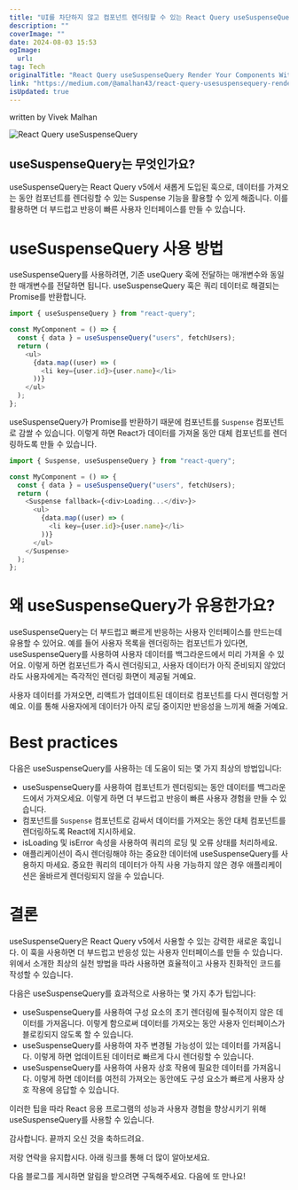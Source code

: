```yaml
---
title: "UI를 차단하지 않고 컴포넌트 렌더링할 수 있는 React Query useSuspenseQuery "
description: ""
coverImage: ""
date: 2024-08-03 15:53
ogImage:
  url:
tag: Tech
originalTitle: "React Query useSuspenseQuery Render Your Components Without Blocking the UI"
link: "https://medium.com/@amalhan43/react-query-usesuspensequery-render-your-components-without-blocking-the-ui-fc746ec5467e"
isUpdated: true
---
```


written by Vivek Malhan

![React Query useSuspenseQuery](/assets/img/ReactQueryuseSuspenseQueryRenderYourComponentsWithoutBlockingtheUI_0.png)

## useSuspenseQuery는 무엇인가요?

useSuspenseQuery는 React Query v5에서 새롭게 도입된 훅으로, 데이터를 가져오는 동안 컴포넌트를 렌더링할 수 있는 Suspense 기능을 활용할 수 있게 해줍니다. 이를 활용하면 더 부드럽고 반응이 빠른 사용자 인터페이스를 만들 수 있습니다.

<!-- seedividend - 사각형 -->

<ins class="adsbygoogle"
     style="display:block"
     data-ad-client="ca-pub-4877378276818686"
     data-ad-slot="1898504329"
     data-ad-format="auto"
     data-full-width-responsive="true"></ins>

<script>
     (adsbygoogle = window.adsbygoogle || []).push({});
</script>

# useSuspenseQuery 사용 방법

useSuspenseQuery를 사용하려면, 기존 useQuery 훅에 전달하는 매개변수와 동일한 매개변수를 전달하면 됩니다. useSuspenseQuery 훅은 쿼리 데이터로 해결되는 Promise를 반환합니다.

```js
import { useSuspenseQuery } from "react-query";

const MyComponent = () => {
  const { data } = useSuspenseQuery("users", fetchUsers);
  return (
    <ul>
      {data.map((user) => (
        <li key={user.id}>{user.name}</li>
      ))}
    </ul>
  );
};
```

useSuspenseQuery가 Promise를 반환하기 때문에 컴포넌트를 `Suspense` 컴포넌트로 감쌀 수 있습니다. 이렇게 하면 React가 데이터를 가져올 동안 대체 컴포넌트를 렌더링하도록 만들 수 있습니다.

<!-- seedividend - 사각형 -->

<ins class="adsbygoogle"
     style="display:block"
     data-ad-client="ca-pub-4877378276818686"
     data-ad-slot="1898504329"
     data-ad-format="auto"
     data-full-width-responsive="true"></ins>

<script>
     (adsbygoogle = window.adsbygoogle || []).push({});
</script>

```js
import { Suspense, useSuspenseQuery } from "react-query";

const MyComponent = () => {
  const { data } = useSuspenseQuery("users", fetchUsers);
  return (
    <Suspense fallback={<div>Loading...</div>}>
      <ul>
        {data.map((user) => (
          <li key={user.id}>{user.name}</li>
        ))}
      </ul>
    </Suspense>
  );
};
```

# 왜 useSuspenseQuery가 유용한가요?

useSuspenseQuery는 더 부드럽고 빠르게 반응하는 사용자 인터페이스를 만드는데 유용할 수 있어요. 예를 들어 사용자 목록을 렌더링하는 컴포넌트가 있다면, useSuspenseQuery를 사용하여 사용자 데이터를 백그라운드에서 미리 가져올 수 있어요. 이렇게 하면 컴포넌트가 즉시 렌더링되고, 사용자 데이터가 아직 준비되지 않았더라도 사용자에게는 즉각적인 렌더링 화면이 제공될 거예요.

사용자 데이터를 가져오면, 리액트가 업데이트된 데이터로 컴포넌트를 다시 렌더링할 거예요. 이를 통해 사용자에게 데이터가 아직 로딩 중이지만 반응성을 느끼게 해줄 거예요.

<!-- seedividend - 사각형 -->

<ins class="adsbygoogle"
     style="display:block"
     data-ad-client="ca-pub-4877378276818686"
     data-ad-slot="1898504329"
     data-ad-format="auto"
     data-full-width-responsive="true"></ins>

<script>
     (adsbygoogle = window.adsbygoogle || []).push({});
</script>

# Best practices

다음은 useSuspenseQuery를 사용하는 데 도움이 되는 몇 가지 최상의 방법입니다:

- useSuspenseQuery를 사용하여 컴포넌트가 렌더링되는 동안 데이터를 백그라운드에서 가져오세요. 이렇게 하면 더 부드럽고 반응이 빠른 사용자 경험을 만들 수 있습니다.
- 컴포넌트를 `Suspense` 컴포넌트로 감싸서 데이터를 가져오는 동안 대체 컴포넌트를 렌더링하도록 React에 지시하세요.
- isLoading 및 isError 속성을 사용하여 쿼리의 로딩 및 오류 상태를 처리하세요.
- 애플리케이션이 즉시 렌더링해야 하는 중요한 데이터에 useSuspenseQuery를 사용하지 마세요. 중요한 쿼리의 데이터가 아직 사용 가능하지 않은 경우 애플리케이션은 올바르게 렌더링되지 않을 수 있습니다.

# 결론

<!-- seedividend - 사각형 -->

<ins class="adsbygoogle"
     style="display:block"
     data-ad-client="ca-pub-4877378276818686"
     data-ad-slot="1898504329"
     data-ad-format="auto"
     data-full-width-responsive="true"></ins>

<script>
     (adsbygoogle = window.adsbygoogle || []).push({});
</script>

useSuspenseQuery은 React Query v5에서 사용할 수 있는 강력한 새로운 훅입니다. 이 훅을 사용하면 더 부드럽고 반응성 있는 사용자 인터페이스를 만들 수 있습니다. 위에서 소개한 최상의 실천 방법을 따라 사용하면 효율적이고 사용자 친화적인 코드를 작성할 수 있습니다.

다음은 useSuspenseQuery를 효과적으로 사용하는 몇 가지 추가 팁입니다:

- useSuspenseQuery를 사용하여 구성 요소의 초기 렌더링에 필수적이지 않은 데이터를 가져옵니다. 이렇게 함으로써 데이터를 가져오는 동안 사용자 인터페이스가 블로킹되지 않도록 할 수 있습니다.
- useSuspenseQuery를 사용하여 자주 변경될 가능성이 있는 데이터를 가져옵니다. 이렇게 하면 업데이트된 데이터로 빠르게 다시 렌더링할 수 있습니다.
- useSuspenseQuery를 사용하여 사용자 상호 작용에 필요한 데이터를 가져옵니다. 이렇게 하면 데이터를 여전히 가져오는 동안에도 구성 요소가 빠르게 사용자 상호 작용에 응답할 수 있습니다.

이러한 팁을 따라 React 응용 프로그램의 성능과 사용자 경험을 향상시키기 위해 useSuspenseQuery를 사용할 수 있습니다.

<!-- seedividend - 사각형 -->

<ins class="adsbygoogle"
     style="display:block"
     data-ad-client="ca-pub-4877378276818686"
     data-ad-slot="1898504329"
     data-ad-format="auto"
     data-full-width-responsive="true"></ins>

<script>
     (adsbygoogle = window.adsbygoogle || []).push({});
</script>

감사합니다. 끝까지 오신 것을 축하드려요.

저랑 연락을 유지합시다. 아래 링크를 통해 더 많이 알아보세요.

다음 블로그를 게시하면 알림을 받으려면 구독해주세요. 다음에 또 만나요!
